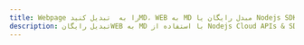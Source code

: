 ---title: Webpage را به  تبدیل کنیدMD، WEB به MD مبدل رایگان یا Nodejs SDKdescription: تبدیل رایگانWEB به MD با استفاده از Nodejs Cloud APIs & SDK همچنین اسناد PDF را در Cloud ایجاد، ویرایش و رندر کنید.---